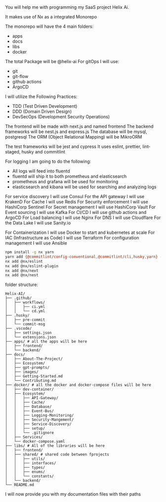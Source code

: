 You will help me with programming my SaaS project Helix Ai.

It makes use of Nx as a integrated Monorepo

The monorepo will have the 4 main folders:

- apps
- docs
- libs
- docker

The total Package will be @helix-ai
For gitOps I will use:

- git
- git-flow
- github actions
- ArgoCD

I will utilize the Following Practices:

- TDD (Test Driven Development)
- DDD (Domain Driven Design)
- DevSecOps (Development Security Operations)

The frontend will be made with next.js and named frontend
The backend frameworks will be nest.js and express.js
The database will be mysql, postgresql
The ORM (Object Relational Mapping) will be MikroORM

The test frameworks will be jest and cypress
It uses eslint, prettier, lint-staged, husky and commitlint

For logging I am going to do the following:

- All logs will feed into fluentd
- fluentd will ship it to both prometheus and elasticsearch
- prometheus and grafana will be used for monitoring
- elasticsearch and kibana will be used for searching and analyzing logs

For service discovery I will use Consul
For the API gateway I will use KrakenD
For Cache I will use Redis
For Security enforcement I will use HashiCorp Sentinel
For Secret management I will use HashiCorp Vault
For Event sourcing I will use Kafka
For CI/CD I will use github actions and ArgoCD
For Load balancing I will use Nginx
For DNS I will use Cloudflare
For the Data Lake I will use Sanity.io

For Containerization I will use Docker to start and kubernetes at scale
For IAC (Infrastructure as Code) I will use Terraform
For configuration management I will use Ansible

```bash
npm install -g nx yarn
yarn add {@commitlint/config-conventional,@commitlint/cli,husky,yarn} --save-dev
nx add @nx/eslint
nx add @nx/eslint-plugin
nx add @nx/next
nx add @nx/nest

```

folder structure:

```
Helix-AI/
├── .github/
│   ├── workflows/
│   │   ├── ci.yml
│   │   └── cd.yml
├── .husky/
│   ├── pre-commit
│   └── commit-msg
├── .vscode/
│   ├── settings.json
│   └── extensions.json
├── apps/ # all the apps will be here
│   ├── frontend/
│   └── backend/
├── docs/
│   ├── About-The-Project/
│   ├── Ecosystem/
│   ├── gpt-prompts/
│   ├── images/
│   ├── Getting-Started.md
│   └── Contributing.md
├── docker/ # all the docker and docker-compose files will be here
│   ├── dev-container/
│   ├── Ecosystem/
│   │   ├── API-Gateway/
│   │   ├── Cache/
│   │   ├── Database/
│   │   ├── Event-Bus/
│   │   ├── Logging-Monitoring/
│   │   ├── Security-Mangement/
│   │   ├── Service-Discovery/
│   │   ├── setup/
│   │   └── .gitignore
│   ├── Services/
│   └── docker-compose.yaml
├── libs/ # All of the libraries will be here
│   ├── frontend/
│   ├── shared/ # shared code between fprojects
│   │   ├── utils/
│   │   ├── interfaces/
│   │   ├── types/
│   │   ├── enums/
│   │   └── constants/
│   └── backend/
└── README.md
```


I will now provide you with my documentation files with their paths
